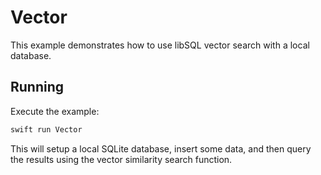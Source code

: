# Vector

This example demonstrates how to use libSQL vector search with a local database.

## Running

Execute the example:

```bash
swift run Vector
```

This will setup a local SQLite database, insert some data, and then query the results using the vector similarity search function.
